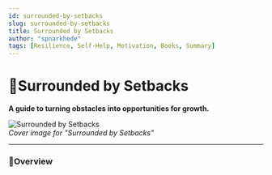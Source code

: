 ```yaml
---
id: surrounded-by-setbacks
slug: surrounded-by-setbacks
title: Surrounded by Setbacks
author: "spnarkhede"
tags: [Resilience, Self-Help, Motivation, Books, Summary]
---
```


# 📒Surrounded by Setbacks

**A guide to turning obstacles into opportunities for growth.**

![Surrounded by Setbacks](/books/covers/surroundedBySetbacks.jpg)  
*Cover image for "Surrounded by Setbacks"*

---

### 📖Overview
